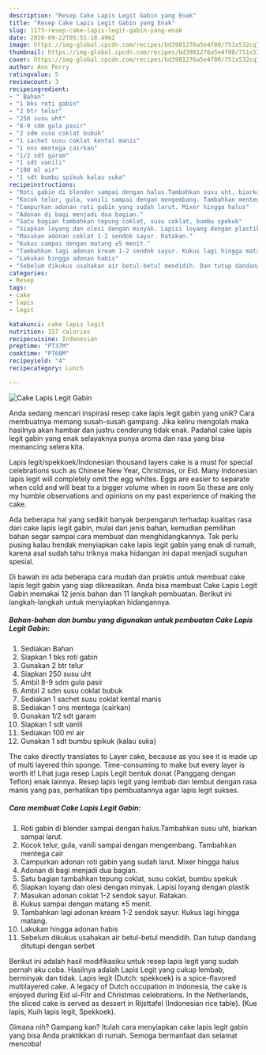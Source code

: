 ```yaml
---
description: "Resep Cake Lapis Legit Gabin yang Enak"
title: "Resep Cake Lapis Legit Gabin yang Enak"
slug: 1173-resep-cake-lapis-legit-gabin-yang-enak
date: 2020-09-22T05:51:18.496Z
image: https://img-global.cpcdn.com/recipes/bd3981276a5e4f00/751x532cq70/cake-lapis-legit-gabin-foto-resep-utama.jpg
thumbnail: https://img-global.cpcdn.com/recipes/bd3981276a5e4f00/751x532cq70/cake-lapis-legit-gabin-foto-resep-utama.jpg
cover: https://img-global.cpcdn.com/recipes/bd3981276a5e4f00/751x532cq70/cake-lapis-legit-gabin-foto-resep-utama.jpg
author: Ann Perry
ratingvalue: 5
reviewcount: 3
recipeingredient:
- " Bahan"
- "1 bks roti gabin"
- "2 btr telur"
- "250 susu uht"
- "8-9 sdm gula pasir"
- "2 sdm susu coklat bubuk"
- "1 sachet susu coklat kental manis"
- "1 ons mentega cairkan"
- "1/2 sdt garam"
- "1 sdt vanili"
- "100 ml air"
- "1 sdt bumbu spikuk kalau suka"
recipeinstructions:
- "Roti gabin di blender sampai dengan halus.Tambahkan susu uht, biarkan sampai larut."
- "Kocok telur, gula, vanili sampai dengan mengembang. Tambahkan mentega cair"
- "Campurkan adonan roti gabin yang sudah larut. Mixer hingga halus"
- "Adonan di bagi menjadi dua bagian."
- "Satu bagian tambahkan tepung coklat, susu coklat, bumbu spekuk"
- "Siapkan loyang dan olesi dengan minyak. Lapisi loyang dengan plastik"
- "Masukan adonan coklat 1-2 sendok sayur. Ratakan."
- "Kukus sampai dengan matang ±5 menit."
- "Tambahkan lagi adonan kream 1-2 sendok sayur. Kukus lagi hingga matang."
- "Lakukan hingga adonan habis"
- "Sebelum dikukus usahakan air betul-betul mendidih. Dan tutup dandang ditutupi dengan serbet"
categories:
- Resep
tags:
- cake
- lapis
- legit

katakunci: cake lapis legit 
nutrition: 157 calories
recipecuisine: Indonesian
preptime: "PT37M"
cooktime: "PT60M"
recipeyield: "4"
recipecategory: Lunch

---
```



![Cake Lapis Legit Gabin](https://img-global.cpcdn.com/recipes/bd3981276a5e4f00/751x532cq70/cake-lapis-legit-gabin-foto-resep-utama.jpg)

Anda sedang mencari inspirasi resep cake lapis legit gabin yang unik? Cara membuatnya memang susah-susah gampang. Jika keliru mengolah maka hasilnya akan hambar dan justru cenderung tidak enak. Padahal cake lapis legit gabin yang enak selayaknya punya aroma dan rasa yang bisa memancing selera kita.

Lapis legit/spekkoek/Indonesian thousand layers cake is a must for special celebrations such as Chinese New Year, Christmas, or Eid. Many Indonesian lapis legit will completely omit the egg whites. Eggs are easier to separate when cold and will beat to a bigger volume when in room So these are only my humble observations and opinions on my past experience of making the cake.

Ada beberapa hal yang sedikit banyak berpengaruh terhadap kualitas rasa dari cake lapis legit gabin, mulai dari jenis bahan, kemudian pemilihan bahan segar sampai cara membuat dan menghidangkannya. Tak perlu pusing kalau hendak menyiapkan cake lapis legit gabin yang enak di rumah, karena asal sudah tahu triknya maka hidangan ini dapat menjadi suguhan spesial.


Di bawah ini ada beberapa cara mudah dan praktis untuk membuat cake lapis legit gabin yang siap dikreasikan. Anda bisa membuat Cake Lapis Legit Gabin memakai 12 jenis bahan dan 11 langkah pembuatan. Berikut ini langkah-langkah untuk menyiapkan hidangannya.

<!--inarticleads1-->

##### Bahan-bahan dan bumbu yang digunakan untuk pembuatan Cake Lapis Legit Gabin:

1. Sediakan  Bahan
1. Siapkan 1 bks roti gabin
1. Gunakan 2 btr telur
1. Siapkan 250 susu uht
1. Ambil 8-9 sdm gula pasir
1. Ambil 2 sdm susu coklat bubuk
1. Sediakan 1 sachet susu coklat kental manis
1. Sediakan 1 ons mentega (cairkan)
1. Gunakan 1/2 sdt garam
1. Siapkan 1 sdt vanili
1. Sediakan 100 ml air
1. Gunakan 1 sdt bumbu spikuk (kalau suka)


The cake directly translates to Layer cake, because as you see it is made up of multi layered thin sponge. Time-consuming to make but every layer is worth it! Lihat juga resep Lapis Legit bentuk donat (Panggang dengan Teflon) enak lainnya. Resep lapis legit yang lembab dan lembut dengan rasa manis yang pas, perhatikan tips pembuatannya agar lapis legit sukses. 

<!--inarticleads2-->

##### Cara membuat Cake Lapis Legit Gabin:

1. Roti gabin di blender sampai dengan halus.Tambahkan susu uht, biarkan sampai larut.
1. Kocok telur, gula, vanili sampai dengan mengembang. Tambahkan mentega cair
1. Campurkan adonan roti gabin yang sudah larut. Mixer hingga halus
1. Adonan di bagi menjadi dua bagian.
1. Satu bagian tambahkan tepung coklat, susu coklat, bumbu spekuk
1. Siapkan loyang dan olesi dengan minyak. Lapisi loyang dengan plastik
1. Masukan adonan coklat 1-2 sendok sayur. Ratakan.
1. Kukus sampai dengan matang ±5 menit.
1. Tambahkan lagi adonan kream 1-2 sendok sayur. Kukus lagi hingga matang.
1. Lakukan hingga adonan habis
1. Sebelum dikukus usahakan air betul-betul mendidih. Dan tutup dandang ditutupi dengan serbet


Berikut ini adalah hasil modifikasiku untuk resep lapis legit yang sudah pernah aku coba. Hasilnya adalah Lapis Legit yang cukup lembab, berminyak dan tidak. Lapis legit (Dutch: spekkoek) is a spice-flavored multilayered cake. A legacy of Dutch occupation in Indonesia, the cake is enjoyed during Eid ul-Fitr and Christmas celebrations. In the Netherlands, the sliced cake is served as dessert in Rijsttafel (Indonesian rice table). (Kue lapis, Kuih lapis legit, Spekkoek). 

Gimana nih? Gampang kan? Itulah cara menyiapkan cake lapis legit gabin yang bisa Anda praktikkan di rumah. Semoga bermanfaat dan selamat mencoba!
